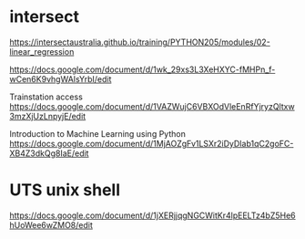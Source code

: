 # intersect

https://intersectaustralia.github.io/training/PYTHON205/modules/02-linear_regression


https://docs.google.com/document/d/1wk_29xs3L3XeHXYC-fMHPn_f-wCen6K9vhgWAIsYrbI/edit


Trainstation access
https://docs.google.com/document/d/1VAZWujC6VBXOdVleEnRfYjryzQltxw3mzXjUzLnpyjE/edit

Introduction to Machine Learning using Python
https://docs.google.com/document/d/1MjAOZgFv1LSXr2iDyDIab1qC2goFC-XB4Z3dkQg8IaE/edit


# UTS unix shell
https://docs.google.com/document/d/1jXERjjqgNGCWitKr4lpEELTz4bZ5He6hUoWee6wZMO8/edit


